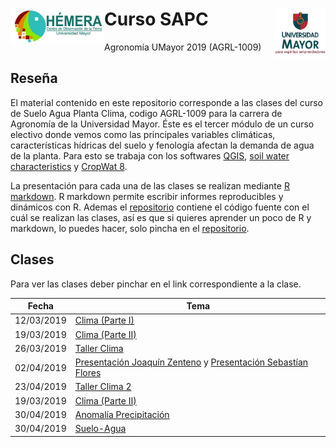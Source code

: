 <img src="img/logo_hemera.jpg" align="left" width="150px" />   <img src="img/Logo-UMAYOR.png" align="right" width="80px" />
=======================================================================================================
# Curso SAPC
Agronomía UMayor 2019 (AGRL-1009)

## Reseña

El material contenido en este repositorio corresponde a las clases del curso de Suelo Agua Planta Clima, codigo AGRL-1009 para la carrera de Agronomía de la Universidad Mayor. Éste es el tercer módulo de un curso electivo donde vemos como las principales variables climáticas, características hídricas del suelo y fenología afectan la demanda de agua de la planta. Para esto se trabaja con los softwares [QGIS](https://www.qgis.org), [soil water characteristics](https://www.nrcs.usda.gov/wps/portal/nrcs/detailfull/national/water/manage/drainage/?&cid=stelprdb1045310) y [CropWat 8](http://www.fao.org/land-water/databases-and-software/cropwat/es/). 

La presentación para cada una de las clases se realizan mediante [R](www.r-project.org) [markdown](https://es.wikipedia.org/wiki/Markdown). R markdown permite escribir informes reproducibles y dinámicos con R. Ademas el [repositorio](https://github.com/frzambra/SAPC/) contiene el código fuente con el cuál se realizan las clases, así es que si quieres aprender un poco de R y markdown, lo puedes hacer, solo pincha en el [repositorio](https://github.com/frzambra/SAPC/).

## Clases 

Para ver las clases deber pinchar en el link correspondiente a la clase.  

| Fecha       | Tema                                           |
|-------------|------------------------------------------------|
| 12/03/2019  | [Clima (Parte I)](https://frzambra.github.io/SAPC/Clases/Catedra1-Clima/Clima1.html) 
| 19/03/2019  | [Clima (Parte II) ](https://frzambra.github.io/SAPC/Clases/Catedra2-Clima2/Clima2.html)     
| 26/03/2019  | [Taller Clima](https://frzambra.github.io/SAPC/Talleres/Taller1/Taller1-Clima.pdf) |
| 02/04/2019  | [Presentación Joaquín Zenteno](https://frzambra.github.io/SAPC/Clases/Catedra3-presentaciones/JoaquinZenteno.pptx) y  [Presentación Sebastían Flores](https://frzambra.github.io/SAPC/Clases/Catedra3-presentaciones/SebastianFlores.pdf) |
| 23/04/2019  | [Taller Clima 2](https://frzambra.github.io/SAPC/Talleres/Taller2/Taller2-Clima.pdf) |
| 19/03/2019  | [Clima (Parte II) ](https://frzambra.github.io/SAPC/Clases/Catedra2-Clima2/Clima2.html) |   
| 30/04/2019  | [Anomalía Precipitación](https://frzambra.github.io/SAPC/Clases/Catedra4-anomalia-PP/anomalia-PP.html)     |
| 30/04/2019  | [Suelo-Agua ](https://frzambra.github.io/SAPC/Clases/Catedra4-suelo-agua/Suelo-Agua.html)     |
